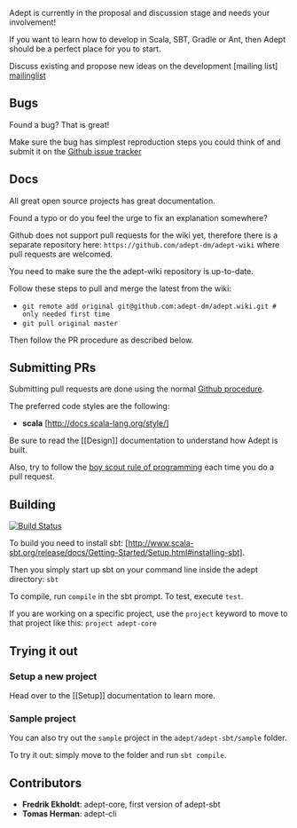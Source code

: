Adept is currently in the proposal and discussion stage and needs your involvement!

If you want to learn how to develop in Scala, SBT, Gradle or Ant, then Adept should be a perfect place for you to start.


Discuss existing and propose new ideas on the development [mailing list] [mailinglist]

## Bugs
Found a bug? That is great!

Make sure the bug has simplest reproduction steps you could think of and submit it on the [Github issue tracker](/adept-dm/adept/issues)

## Docs
All great open source projects has great documentation. 

Found a typo or do you feel the urge to fix an explanation somewhere? 

Github does not support pull requests for the wiki yet, therefore there is a separate repository here: ```https://github.com/adept-dm/adept-wiki``` where pull requests are welcomed. 

You need to make sure the the adept-wiki repository is up-to-date. 

Follow these steps to pull and merge the latest from the wiki:
- ```git remote add original git@github.com:adept-dm/adept.wiki.git # only needed first time```
- ```git pull original master```


Then follow the PR procedure as described below.

## Submitting PRs
Submitting pull requests are done using the normal [Github procedure](https://help.github.com/articles/using-pull-requests).

The preferred code styles are the following:
* **scala** [http://docs.scala-lang.org/style/]

Be sure to read the [[Design]] documentation to understand how Adept is built.

Also, try to follow the [boy scout rule of programming](http://programmer.97things.oreilly.com/wiki/index.php/The_Boy_Scout_Rule) each time you do a pull request.


## Building
[![Build Status](https://travis-ci.org/adept-dm/adept.png?branch=master)](https://travis-ci.org/adept-dm/adept)

To build you need to install sbt: [http://www.scala-sbt.org/release/docs/Getting-Started/Setup.html#installing-sbt]. 

Then you simply start up sbt on your command line inside the adept directory:
`sbt`

To compile, run `compile` in the sbt prompt. To test, execute `test`.

If you are working on a specific project, use the `project` keyword to move to that project like this:
```project adept-core```


## Trying it out
### Setup a new project
Head over to the [[Setup]] documentation to learn more.

### Sample project
You can also try out the `sample` project in the `adept/adept-sbt/sample` folder.

To try it out: simply move to the folder and run `sbt compile`.


## Contributors
- **Fredrik Ekholdt**: adept-core, first version of adept-sbt
- **Tomas Herman**: adept-cli


[mailinglist]: http://groups.google.com/group/adept-dev/